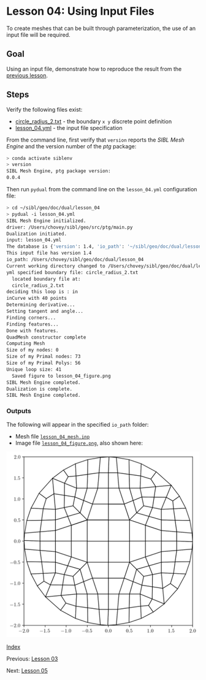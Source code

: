 # Lesson 04: Using Input Files

To create meshes that can be built through parameterization, the use of an input file will be required.

## Goal

Using an input file, demonstrate how to reproduce the result from the [previous lesson](lesson_03.md).

## Steps

Verify the following files exist:

* [circle_radius_2.txt](lesson_04/circle_radius_2.txt) - the boundary `x y` discrete point definition
* [lesson_04.yml](lesson_04/lesson_04.yml) - the input file specification

From the command line, first verify that `version` reports the *SIBL Mesh Engine* and the version number of the *ptg* package:

```bash
> conda activate siblenv
> version
SIBL Mesh Engine, ptg package version:
0.0.4
```

Then run `pydual` from the command line on the `lesson_04.yml` configuration file:

```bash
> cd ~/sibl/geo/doc/dual/lesson_04
> pydual -i lesson_04.yml
SIBL Mesh Engine initialized.
driver: /Users/chovey/sibl/geo/src/ptg/main.py
Dualization initiated.
input: lesson_04.yml
The database is {'version': 1.4, 'io_path': '~/sibl/geo/doc/dual/lesson_04/', 'boundary': 'circle_radius_2.txt', 'bounding_box': [[-2.0, -2.0], [2.0, 2.0]], 'resolution': 1.0, 'output_file': 'lesson_04_mesh', 'boundary_refine': True, 'developer_output': False, 'figure': {'boundary_shown': False, 'dpi': 200, 'elements_shown': True, 'filename': 'lesson_04_figure', 'format': 'png', 'frame': True, 'grid': False, 'label_x': '', 'label_y': '', 'latex': False, 'save': True, 'show': False, 'size': [8.0, 6.0], 'title': ''}}
This input file has version 1.4
io_path: /Users/chovey/sibl/geo/doc/dual/lesson_04
Current working directory changed to /Users/chovey/sibl/geo/doc/dual/lesson_04
yml specified boundary file: circle_radius_2.txt
  located boundary file at:
  circle_radius_2.txt
deciding this loop is : in
inCurve with 40 points
Determining derivative...
Setting tangent and angle...
Finding corners...
Finding features...
Done with features.
QuadMesh constructor complete
Computing Mesh
Size of my nodes: 0
Size of my Primal nodes: 73
Size of my Primal Polys: 56
Unique loop size: 41
  Saved figure to lesson_04_figure.png
SIBL Mesh Engine completed.
Dualization is complete.
SIBL Mesh Engine completed.
```

### Outputs

The following will appear in the specified `io_path` folder:

* Mesh file [`lesson_04_mesh.inp`](lesson_04/lesson_04_mesh.inp)
* Image file [`lesson_04_figure.png`](lesson_04/lesson_04_figure.png), also shown here:

![lesson_04](lesson_04/lesson_04_figure.png)

[Index](README.md)

Previous: [Lesson 03](lesson_03.md)

Next: [Lesson 05](lesson_05.md)
